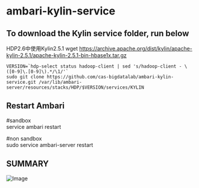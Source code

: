 ambari-kylin-service
===

## To download the Kylin service folder, run below    

HDP2.6中使用Kylin2.5.1
wget https://archive.apache.org/dist/kylin/apache-kylin-2.5.1/apache-kylin-2.5.1-bin-hbase1x.tar.gz

```
VERSION=`hdp-select status hadoop-client | sed 's/hadoop-client - \([0-9]\.[0-9]\).*/\1/'`
sudo git clone https://github.com/cas-bigdatalab/ambari-kylin-service.git /var/lib/ambari-server/resources/stacks/HDP/$VERSION/services/KYLIN
```
## Restart Ambari
\#sandbox  
service ambari restart

\#non sandbox  
sudo service ambari-server restart

## SUMMARY
![Image](../master/screenshots/kylin.png?raw=true)
